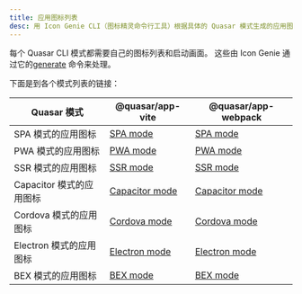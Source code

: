 ```yaml
---
title: 应用图标列表
desc: 用 Icon Genie CLI（图标精灵命令行工具）根据具体的 Quasar 模式生成的应用图标及启动画面列表。
---
```


每个 Quasar CLI 模式都需要自己的图标列表和启动画面。
这些由 Icon Genie 通过它的[generate](/icongenie/command-list#generate) 命令来处理。

下面是到各个模式列表的链接：

| Quasar 模式 | @quasar/app-vite | @quasar/app-webpack |
| --- | --- | --- |
| SPA 模式的应用图标 | [SPA mode](/quasar-cli-vite/developing-spa/app-icons-spa) | [SPA mode](/quasar-cli-webpack/developing-spa/app-icons-spa) |
| PWA 模式的应用图标 | [PWA mode](/quasar-cli-vite/developing-pwa/app-icons-pwa) | [PWA mode](/quasar-cli-webpack/developing-pwa/app-icons-pwa) |
| SSR 模式的应用图标 | [SSR mode](/quasar-cli-vite/developing-ssr/app-icons-ssr) | [SSR mode](/quasar-cli-webpack/developing-ssr/app-icons-ssr) |
| Capacitor 模式的应用图标 | [Capacitor mode](/quasar-cli-vite/developing-capacitor-apps/app-icons-capacitor) | [Capacitor mode](/quasar-cli-webpack/developing-capacitor-apps/app-icons-capacitor) |
| Cordova 模式的应用图标 | [Cordova mode](/quasar-cli-vite/developing-cordova-apps/app-icons-cordova) | [Cordova mode](/quasar-cli-webpack/developing-cordova-apps/app-icons-cordova) |
| Electron 模式的应用图标 | [Electron mode](/quasar-cli-vite/developing-electron-apps/app-icons-electron) | [Electron mode](/quasar-cli-webpack/developing-electron-apps/app-icons-electron) |
| BEX 模式的应用图标 | [BEX mode](/quasar-cli-vite/developing-browser-extensions/app-icons-browser-extension) | [BEX mode](/quasar-cli-webpack/developing-browser-extensions/app-icons-browser-extension) |
